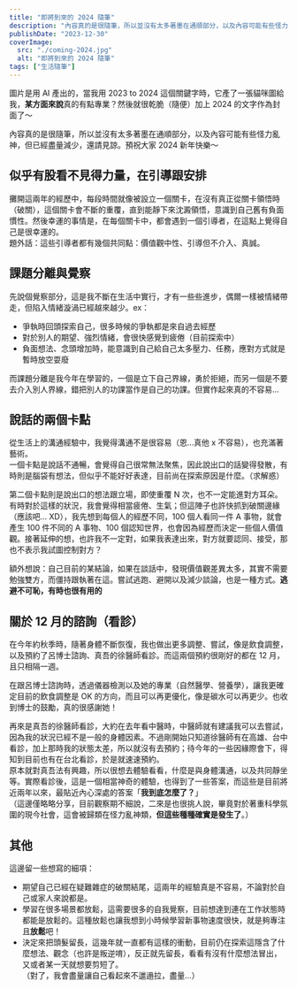 ```yaml
---
title: "即將到來的 2024 隨筆"
description: "內容真的是很隨筆，所以並沒有太多著墨在通順部分，以及內容可能有些怪力亂神，但已經盡量減少，還請見諒。"
publishDate: "2023-12-30"
coverImage:
  src: "./coming-2024.jpg"
  alt: "即將到來的 2024 隨筆"
tags: ["生活隨筆"]
---
```


圖片是用 AI 產出的，當我用 2023 to 2024 這個關鍵字時，它產了一張貓咪圖給我，**某方面來說**真的有點專業？然後就很乾脆（隨便）加上 2024 的文字作為封面了～

內容真的是很隨筆，所以並沒有太多著墨在通順部分，以及內容可能有些怪力亂神，但已經盡量減少，還請見諒。預祝大家 2024 新年快樂～

## 似乎有股看不見得力量，在引導跟安排

攤開這兩年的經歷中，每段時間就像被設立一個關卡，在沒有真正從關卡領悟時（破關），這個關卡會不斷的重覆，直到能靜下來沈澱領悟，意識到自己舊有負面慣性。然後幸運的事情是，在每個關卡中，都會遇到一個引導者，在這點上覺得自己是很幸運的。  
題外話：這些引導者都有幾個共同點：價值觀中性、引導但不介入、真誠。

## 課題分離與覺察

先說個覺察部分，這是我不斷在生活中實行，才有一些些進步，偶爾一樣被情緒帶走，但陷入情緒漩渦已經越來越少。ex：

- 爭執時回頭探索自己，很多時候的爭執都是來自過去經歷
- 對於別人的期望、強烈情緒，會很快感覺到疲倦（目前探索中）
- 負面想法、念頭增加時，能意識到自己給自己太多壓力、任務，應對方式就是暫時放空耍廢

而課題分離是我今年在學習的，一個是立下自己界線，勇於拒絕，而另一個是不要去介入別人界線，錯把別人的功課當作是自己的功課。但實作起來真的不容易...

## 說話的兩個卡點

從生活上的溝通經驗中，我覺得溝通不是很容易（恩...真他 x 不容易），也充滿著藝術。  
一個卡點是說話不通暢，會覺得自己很常無法聚焦，因此說出口的話變得發散，有時則是腦袋有想法，但似乎不能好好表達，目前尚在探索原因是什麼。（求解惑）

第二個卡點則是說出口的想法跟立場，即使重覆 N 次，也不一定能進對方耳朵。有時對於這樣的狀況，我會覺得相當疲倦、生氣；但這陣子也許快抓到破關邊緣（應該吧... XD），我先想到每個人的經歷不同，100 個人看同一件 A 事物，就會產生 100 件不同的 A 事物、100 個認知世界，也會因為經歷而決定一些個人價值觀。接著延伸的想，也許我不一定對，如果我表達出來，對方就要認同、接受，那也不表示我試圖控制對方？

額外想說：自己目前的某結論，如果在談話中，發現價值觀差異太多，其實不需要勉強雙方，而僵持跟執著在這。嘗試逃跑、避開以及減少談論，也是一種方式。**逃避不可恥，有時也很有用的**

## 關於 12 月的諮詢（看診）

在今年約秋季時，隨著身體不斷恢復，我也做出更多調整、嘗試，像是飲食調整，以及預約了呂博士諮詢、真吾的徐醫師看診。而這兩個預約很剛好的都在 12 月，且只相隔一週。

在跟呂博士諮詢時，透過儀器檢測以及她的專業（自然醫學、營養學），讓我更確定目前的飲食調整是 OK 的方向，而且可以再更優化，像是碳水可以再更少。也收到博士的鼓勵，真的很感謝她！

再來是真吾的徐醫師看診，大約在去年看中醫時，中醫師就有建議我可以去嘗試，因為我的狀況已經不是一般的身體因素。不過剛開始只知道徐醫師有在高雄、台中看診，加上那時我的狀態太差，所以就沒有去預約；待今年的一些因緣際會下，得知到目前也有在台北看診，於是就速速預約。  
原本就對真吾法有興趣，所以很想去體驗看看，什麼是與身體溝通，以及共同靜坐等。實際看診後，這是一個相當神奇的體驗，也得到了一些答案，而這些是目前將近兩年以來，最貼近內心深處的答案「**我到底怎麼了？**」  
（這邊僅略略分享，目前觀察期不細說，二來是也很挑人說，畢竟對於著重科學氛圍的現今社會，這會被歸類在怪力亂神類，**但這些種種確實是發生了**。）

## 其他

這邊留一些想寫的細項：

- 期望自己已經在疑難雜症的破關結尾，這兩年的經驗真是不容易，不論對於自己或家人來說都是。
- 學習在很多場景都放鬆，這需要很多的自我覺察，目前想達到連在工作狀態時都能是放鬆的。這種放鬆也讓我想到小時候學習新事物速度很快，就是夠專注且**放鬆**吧！
- 決定來把頭髮留長，這幾年就一直都有這樣的衝動，目前仍在探索這隱含了什麼想法、觀念（也許是叛逆唷），反正就先留長，看看有沒有什麼想法冒出，又或者某一天就想要剪短了。  
   （對了，我會盡量讓自己看起來不邋遢拉，盡量...）
